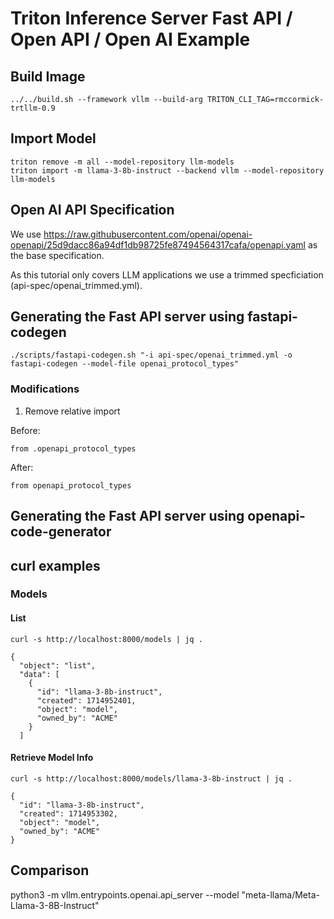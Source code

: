 <!--
# Copyright 2024, NVIDIA CORPORATION & AFFILIATES. All rights reserved.
#
# Redistribution and use in source and binary forms, with or without
# modification, are permitted provided that the following conditions
# are met:
#  * Redistributions of source code must retain the above copyright
#    notice, this list of conditions and the following disclaimer.
#  * Redistributions in binary form must reproduce the above copyright
#    notice, this list of conditions and the following disclaimer in the
#    documentation and/or other materials provided with the distribution.
#  * Neither the name of NVIDIA CORPORATION nor the names of its
#    contributors may be used to endorse or promote products derived
#    from this software without specific prior written permission.
#
# THIS SOFTWARE IS PROVIDED BY THE COPYRIGHT HOLDERS ``AS IS'' AND ANY
# EXPRESS OR IMPLIED WARRANTIES, INCLUDING, BUT NOT LIMITED TO, THE
# IMPLIED WARRANTIES OF MERCHANTABILITY AND FITNESS FOR A PARTICULAR
# PURPOSE ARE DISCLAIMED.  IN NO EVENT SHALL THE COPYRIGHT OWNER OR
# CONTRIBUTORS BE LIABLE FOR ANY DIRECT, INDIRECT, INCIDENTAL, SPECIAL,
# EXEMPLARY, OR CONSEQUENTIAL DAMAGES (INCLUDING, BUT NOT LIMITED TO,
# PROCUREMENT OF SUBSTITUTE GOODS OR SERVICES; LOSS OF USE, DATA, OR
# PROFITS; OR BUSINESS INTERRUPTION) HOWEVER CAUSED AND ON ANY THEORY
# OF LIABILITY, WHETHER IN CONTRACT, STRICT LIABILITY, OR TORT
# (INCLUDING NEGLIGENCE OR OTHERWISE) ARISING IN ANY WAY OUT OF THE USE
# OF THIS SOFTWARE, EVEN IF ADVISED OF THE POSSIBILITY OF SUCH DAMAGE.
-->

# Triton Inference Server Fast API / Open API / Open AI Example

## Build Image
```
../../build.sh --framework vllm --build-arg TRITON_CLI_TAG=rmccormick-trtllm-0.9
```

## Import Model
```
triton remove -m all --model-repository llm-models
triton import -m llama-3-8b-instruct --backend vllm --model-repository llm-models
```

## Open AI API Specification

We use
https://raw.githubusercontent.com/openai/openai-openapi/25d9dacc86a94df1db98725fe87494564317cafa/openapi.yaml
as the base specification.

As this tutorial only covers LLM applications we use a trimmed specficiation (api-spec/openai_trimmed.yml).

## Generating the Fast API server using fastapi-codegen

```
./scripts/fastapi-codegen.sh "-i api-spec/openai_trimmed.yml -o fastapi-codegen --model-file openai_protocol_types"
```

### Modifications

1. Remove relative import

Before:

```
from .openapi_protocol_types
```

After:
```
from openapi_protocol_types
```


## Generating the Fast API server using openapi-code-generator


## curl examples

### Models

#### List

```
curl -s http://localhost:8000/models | jq .
```

```
{
  "object": "list",
  "data": [
    {
      "id": "llama-3-8b-instruct",
      "created": 1714952401,
      "object": "model",
      "owned_by": "ACME"
    }
  ]
```
#### Retrieve Model Info

```
curl -s http://localhost:8000/models/llama-3-8b-instruct | jq .
```

```
{
  "id": "llama-3-8b-instruct",
  "created": 1714953302,
  "object": "model",
  "owned_by": "ACME"
}
```

## Comparison

python3 -m vllm.entrypoints.openai.api_server --model "meta-llama/Meta-Llama-3-8B-Instruct"
